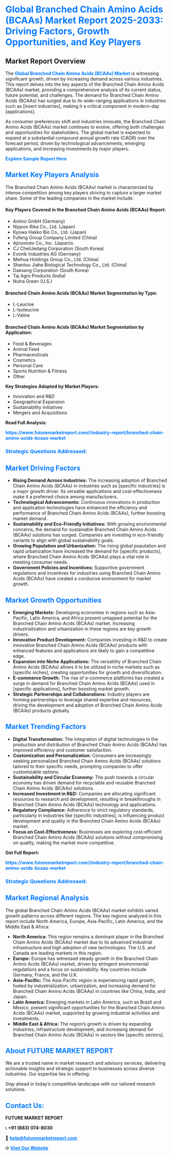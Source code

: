 <h1 style="color: #007BFF;">Global Branched Chain Amino Acids (BCAAs) Market Report 2025-2033: Driving Factors, Growth Opportunities, and Key Players</h1>

<section id="overview">
<h2>Market Report Overview</h2>
<p>The <a href="https://www.futuremarketreport.com//industry-report/branched-chain-amino-acids-bcaas-market" style="color: #007BFF; text-decoration: none;"><strong>Global Branched Chain Amino Acids (BCAAs) Market</strong></a> is witnessing significant growth, driven by increasing demand across various industries. This report delves into the key aspects of the Branched Chain Amino Acids (BCAAs) market, providing a comprehensive analysis of its current status, future potential, and challenges. The demand for Branched Chain Amino Acids (BCAAs) has surged due to its wide-ranging applications in industries such as [insert industries], making it a critical component in modern-day [applications].</p>
<p>As consumer preferences shift and industries innovate, the Branched Chain Amino Acids (BCAAs) market continues to evolve, offering both challenges and opportunities for stakeholders. The global market is expected to expand at a substantial compound annual growth rate (CAGR) over the forecast period, driven by technological advancements, emerging applications, and increasing investments by major players.</p>
</section>

<section id="overview">
<p><a href="https://www.futuremarketreport.com//request-sample/reportId=89171" style="color: #007BFF; text-decoration: none;"><strong>Explore Sample Report Here</strong></a></p>
</section>

<section id="key-players">
<h2 style="color: #007BFF;">Market Key Players Analysis</h2>
<p>The Branched Chain Amino Acids (BCAAs) market is characterized by intense competition among key players striving to capture a larger market share. Some of the leading companies in the market include:</p>
<h4>Key Players Covered in the Branched Chain Amino Acids (BCAAs) Report:</h4>
<ul><li>Amino GmbH (Germany)</li><li>Nippon Rika Co., Ltd. (Japan)</li><li>Kyowa Hakko Bio Co., Ltd. (Japan)</li><li>Fufeng Group Company Limited (China)</li><li>Ajinomoto Co., Inc. (Japan)s</li><li>CJ CheilJedang Corporation (South Korea)</li><li>Evonik Industries AG (Germany)</li><li>Meihua Holdings Group Co., Ltd. (China)</li><li>Shantou Jiahe Biological Technology Co., Ltd. (China)</li><li>Daesang Corporation (South Korea)</li><li>Taj Agro Products (India)</li><li>Nutra Green (U.S.)</li></ul>
<h4>Branched Chain Amino Acids (BCAAs) Market Segmentation by Type:</h4>
<ul><li>L-Leucine</li><li>L-Isoleucine</li><li>L-Valine</li></ul>

<h4>Branched Chain Amino Acids (BCAAs) Market Segmentation by Application:</h4>
<ul><li>Food &amp; Beverages</li><li>Animal Feed</li><li>Pharmaceuticals</li><li>Cosmetics</li><li>Personal Care</li><li>Sports Nutrition &amp; Fitness</li><li>Other</li></ul>
<p><strong>Key Strategies Adopted by Market Players:</strong></p>
<ul>
<li>Innovation and R&D</li>
<li>Geographical Expansion</li>
<li>Sustainability Initiatives</li>
<li>Mergers and Acquisitions</li>
</ul>
</section>

<section>
<p><strong>Read Full Analysis: </strong></p><a href="https://www.futuremarketreport.com//industry-report/branched-chain-amino-acids-bcaas-market" style="color: #007BFF; text-decoration: none;"><strong>https://www.futuremarketreport.com//industry-report/branched-chain-amino-acids-bcaas-market</strong></a>
<h3 style="color: #007BFF;">Strategic Questions Addressed:</h3>
</section>

<section id="driving-factors">
<h2 style="color: #007BFF;">Market Driving Factors</h2>
<ul>
<li><strong>Rising Demand Across Industries:</strong> The increasing adoption of Branched Chain Amino Acids (BCAAs) in industries such as [specific industries] is a major growth driver. Its versatile applications and cost-effectiveness make it a preferred choice among manufacturers.</li>
<li><strong>Technological Advancements:</strong> Continuous innovations in production and application technologies have enhanced the efficiency and performance of Branched Chain Amino Acids (BCAAs), further boosting market demand.</li>
<li><strong>Sustainability and Eco-Friendly Initiatives:</strong> With growing environmental concerns, the demand for sustainable Branched Chain Amino Acids (BCAAs) solutions has surged. Companies are investing in eco-friendly variants to align with global sustainability goals.</li>
<li><strong>Growing Population and Urbanization:</strong> The rising global population and rapid urbanization have increased the demand for [specific products], where Branched Chain Amino Acids (BCAAs) plays a vital role in meeting consumer needs.</li>
<li><strong>Government Policies and Incentives:</strong> Supportive government regulations and incentives for industries using Branched Chain Amino Acids (BCAAs) have created a conducive environment for market growth.</li>
</ul>
</section>

<section id="growth-opportunities">
<h2 style="color: #007BFF;">Market Growth Opportunities</h2>
<ul>
<li><strong>Emerging Markets:</strong> Developing economies in regions such as Asia-Pacific, Latin America, and Africa present untapped potential for the Branched Chain Amino Acids (BCAAs) market. Increasing industrialization and urbanization in these regions are key growth drivers.</li>
<li><strong>Innovative Product Development:</strong> Companies investing in R&D to create innovative Branched Chain Amino Acids (BCAAs) products with enhanced features and applications are likely to gain a competitive edge.</li>
<li><strong>Expansion into Niche Applications:</strong> The versatility of Branched Chain Amino Acids (BCAAs) allows it to be utilized in niche markets such as [specific niches], creating opportunities for growth and diversification.</li>
<li><strong>E-commerce Growth:</strong> The rise of e-commerce platforms has created a surge in demand for Branched Chain Amino Acids (BCAAs) used in [specific applications], further boosting market growth.</li>
<li><strong>Strategic Partnerships and Collaborations:</strong> Industry players are forming partnerships to leverage shared expertise and resources, driving the development and adoption of Branched Chain Amino Acids (BCAAs) products globally.</li>
</ul>
</section>

<section id="trending-factors">
<h2 style="color: #007BFF;">Market Trending Factors</h2>
<ul>
<li><strong>Digital Transformation:</strong> The integration of digital technologies in the production and distribution of Branched Chain Amino Acids (BCAAs) has improved efficiency and customer satisfaction.</li>
<li><strong>Customization and Personalization:</strong> Consumers are increasingly seeking personalized Branched Chain Amino Acids (BCAAs) solutions tailored to their specific needs, prompting companies to offer customizable options.</li>
<li><strong>Sustainability and Circular Economy:</strong> The push towards a circular economy has driven demand for recyclable and reusable Branched Chain Amino Acids (BCAAs) solutions.</li>
<li><strong>Increased Investment in R&D:</strong> Companies are allocating significant resources to research and development, resulting in breakthroughs in Branched Chain Amino Acids (BCAAs) technology and applications.</li>
<li><strong>Regulatory Compliance:</strong> Adherence to strict regulatory standards, particularly in industries like [specific industries], is influencing product development and quality in the Branched Chain Amino Acids (BCAAs) market.</li>
<li><strong>Focus on Cost-Effectiveness:</strong> Businesses are exploring cost-efficient Branched Chain Amino Acids (BCAAs) solutions without compromising on quality, making the market more competitive.</li>
</ul>
</section>

<section>
<p><strong>Get Full Report: </strong></p><a href="https://www.futuremarketreport.com//industry-report/branched-chain-amino-acids-bcaas-market" style="color: #007BFF; text-decoration: none;"><strong>https://www.futuremarketreport.com//industry-report/branched-chain-amino-acids-bcaas-market</strong></a>
<h3 style="color: #007BFF;">Strategic Questions Addressed:</h3>
</section>


<section id="regional-analysis">
<h2 style="color: #007BFF;">Market Regional Analysis</h2>
<p>The global Branched Chain Amino Acids (BCAAs) market exhibits varied growth patterns across different regions. The key regions analyzed in this report include North America, Europe, Asia-Pacific, Latin America, and the Middle East & Africa:</p>
<ul>
<li><strong>North America:</strong> This region remains a dominant player in the Branched Chain Amino Acids (BCAAs) market due to its advanced industrial infrastructure and high adoption of new technologies. The U.S. and Canada are leading markets in this region.</li>
<li><strong>Europe:</strong> Europe has witnessed steady growth in the Branched Chain Amino Acids (BCAAs) market, driven by stringent environmental regulations and a focus on sustainability. Key countries include Germany, France, and the U.K.</li>
<li><strong>Asia-Pacific:</strong> The Asia-Pacific region is experiencing rapid growth, fueled by industrialization, urbanization, and increasing demand for Branched Chain Amino Acids (BCAAs) in countries like China, India, and Japan.</li>
<li><strong>Latin America:</strong> Emerging markets in Latin America, such as Brazil and Mexico, present significant opportunities for the Branched Chain Amino Acids (BCAAs) market, supported by growing industrial activities and investments.</li>
<li><strong>Middle East & Africa:</strong> The region’s growth is driven by expanding industries, infrastructure development, and increasing demand for Branched Chain Amino Acids (BCAAs) in sectors like [specific sectors].</li>
</ul>
</section>

<footer>
<h2 style="color: #007BFF;">About FUTURE MARKET REPORT</h2>
<p>We are a trusted name in market research and advisory services, delivering actionable insights and strategic support to businesses across diverse industries. Our expertise lies in offering:</p>

<p>Stay ahead in today’s competitive landscape with our tailored research solutions.</p>

<h2 style="color: #007BFF;">Contact Us:</h2>
<p><strong>FUTURE MARKET REPORT</strong></p>
<p>📞 <strong>+91 (883) 074-8030</strong></p>
<p>📧 <strong><a href="mailto:help@futuremarketreport.com" style="color: #007BFF;">help@futuremarketreport.com</a></strong></p>
<p>🌐 <strong><a href="https://www.futuremarketreport.com/" style="color: #007BFF;">Visit Our Website</a></strong></p>
</footer>